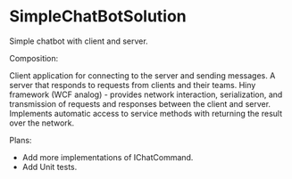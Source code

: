 # SimpleChatBotSolution


Simple chatbot with client and server.

Composition:

Client application for connecting to the server and sending messages.
A server that responds to requests from clients and their teams.
Hiny framework (WCF analog) - provides network interaction, serialization, and transmission of requests and responses between the client and server. Implements automatic access to service methods with returning the result over the network.

Plans:
- Add more implementations of IChatCommand.
- Add Unit tests.
